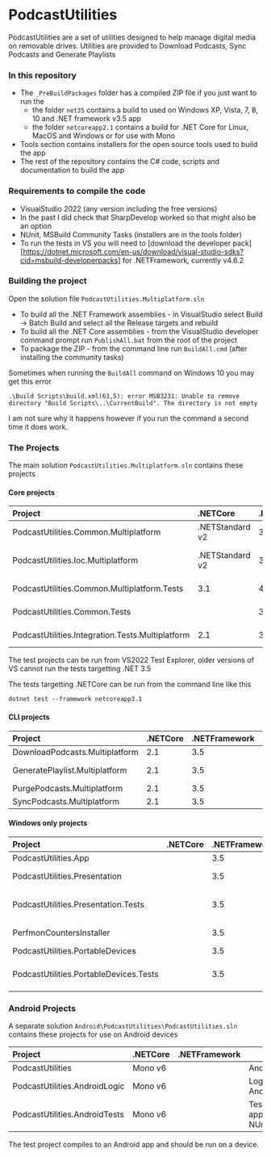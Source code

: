 # PodcastUtilities #

PodcastUtilities are a set of utilities designed to help manage digital media on removable drives. Utilities are provided to Download Podcasts, Sync Podcasts and Generate Playlists

### In this repository ###

* The ```_PreBuildPackages``` folder has a compiled ZIP file if you just want to run the
  - the folder `net35` contains a build to used on Windows XP, Vista, 7, 8, 10 and .NET framework v3.5  app
  - the folder `netcoreapp2.1` contains a build for .NET Core for Linux, MacOS and Windows or for use with Mono
* Tools section contains installers for the open source tools used to build the app
* The rest of the repository contains the C# code, scripts and documentation to build the app

### Requirements to compile the code ###

* VisualStudio 2022 (any version including the free versions)
* In the past I did check that SharpDevelop worked so that might also be an option
* NUnit, MSBuild Community Tasks (installers are in the tools folder)
* To run the tests in VS you will need to [download the developer pack][https://dotnet.microsoft.com/en-us/download/visual-studio-sdks?cid=msbuild-developerpacks] for .NETFramework, currently v4.6.2

### Building the project

Open the solution file `PodcastUtilities.Multiplatform.sln`

* To build all the .NET Framework assemblies - in VisualStudio select Build -> Batch Build and select all the Release targets and rebuild
* To build all the .NET Core assemblies - from the VisualStudio developer command prompt run `PublishAll.bat` from the root of the project
* To package the ZIP - from the command line run `BuildAll.cmd` (after installing the community tasks)

Sometimes when running the `BuildAll` command on Windows 10 you may get this error

```
.\Build Scripts\build.xml(63,5): error MSB3231: Unable to remove directory "Build Scripts\..\CurrentBuild". The directory is not empty
```

I am not sure why it happens however if you run the command a second time it does work.

### The Projects

The main solution `PodcastUtilities.Multiplatform.sln` contains these projects

#### Core projects

| Project                                           | .NETCore         | .NETFramework | Notes
|:--------------------------------------------------|:-----------------|:--------------|-------
| PodcastUtilities.Common.Multiplatform             | .NETStandard v2  | 3.5           | Core functionality
| PodcastUtilities.Ioc.Multiplatform                | .NETStandard v2  | 3.5           | Optional IoC container for the core assembly
| PodcastUtilities.Common.Multiplatform.Tests       | 3.1              | 4.6.2         | Core tests, NUnit/Moq
| PodcastUtilities.Common.Tests                     |                  | 3.5           | Core tests, NUnit/Rhino.Mocks
| PodcastUtilities.Integration.Tests.Multiplatform  | 2.1              | 3.5           | Integration tests, to be run on target

The test projects can be run from VS2022 Test Explorer, older versions of VS cannot run the tests targetting .NET 3.5

The tests targetting .NETCore can be run from the command line like this

```
dotnet test --framework netcoreapp3.1
```

#### CLI projects

| Project                                           | .NETCore         | .NETFramework | Notes
|:--------------------------------------------------|:-----------------|:--------------|-------
| DownloadPodcasts.Multiplatform                    | 2.1              | 3.5           | Downloader
| GeneratePlaylist.Multiplatform                    | 2.1              | 3.5           | Playlist generator
| PurgePodcasts.Multiplatform                       | 2.1              | 3.5           | Purger
| SyncPodcasts.Multiplatform                        | 2.1              | 3.5           | Sync

#### Windows only projects

| Project                                           | .NETCore         | .NETFramework | Notes
|:--------------------------------------------------|:-----------------|:--------------|-------
| PodcastUtilities.App                              |                  | 3.5           | Windows GUI
| PodcastUtilities.Presentation                     |                  | 3.5           | logic for Windows GUI
| PodcastUtilities.Presentation.Tests               |                  | 3.5           | tests for Windows GUI, NUnit/Rhino.Mocks
| PerfmonCountersInstaller                          |                  | 3.5           | Installer for the perfmon counters
| PodcastUtilities.PortableDevices                  |                  | 3.5           | MTP support
| PodcastUtilities.PortableDevices.Tests            |                  | 3.5           | Tests MTP support, NUnit/Rhino.Mocks

### Android Projects

A separate solution `Android\PodcastUtilities\PodcastUtilities.sln` contains these projects for use on Android devices

| Project                                           | .NETCore         | .NETFramework | Notes
|:--------------------------------------------------|:-----------------|:--------------|-------
| PodcastUtilities                                  | Mono v6          |               | Android app
| PodcastUtilities.AndroidLogic                     | Mono v6          |               | Logic for Android app
| PodcastUtilities.AndroidTests                     | Mono v6          |               | Tests for Android app, NUnit/FakeItEasy

The test project compiles to an Android app and should be run on a device.



